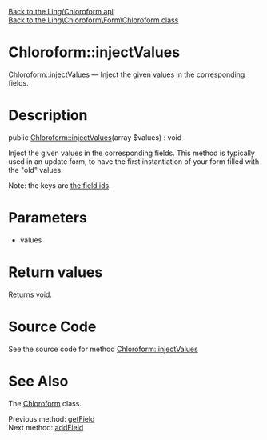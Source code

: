 [Back to the Ling/Chloroform api](https://github.com/lingtalfi/Chloroform/blob/master/doc/api/Ling/Chloroform.md)<br>
[Back to the Ling\Chloroform\Form\Chloroform class](https://github.com/lingtalfi/Chloroform/blob/master/doc/api/Ling/Chloroform/Form/Chloroform.md)


Chloroform::injectValues
================



Chloroform::injectValues — Inject the given values in the corresponding fields.




Description
================


public [Chloroform::injectValues](https://github.com/lingtalfi/Chloroform/blob/master/doc/api/Ling/Chloroform/Form/Chloroform/injectValues.md)(array $values) : void




Inject the given values in the corresponding fields.
This method is typically used in an update form, to have the first instantiation of your form filled
with the "old" values.

Note: the keys are [the field ids](https://github.com/lingtalfi/Chloroform/blob/master/doc/pages/chloroform-discussion.md#the-field-id).




Parameters
================


- values

    


Return values
================

Returns void.








Source Code
===========
See the source code for method [Chloroform::injectValues](https://github.com/lingtalfi/Chloroform/blob/master/Form/Chloroform.php#L237-L246)


See Also
================

The [Chloroform](https://github.com/lingtalfi/Chloroform/blob/master/doc/api/Ling/Chloroform/Form/Chloroform.md) class.

Previous method: [getField](https://github.com/lingtalfi/Chloroform/blob/master/doc/api/Ling/Chloroform/Form/Chloroform/getField.md)<br>Next method: [addField](https://github.com/lingtalfi/Chloroform/blob/master/doc/api/Ling/Chloroform/Form/Chloroform/addField.md)<br>

